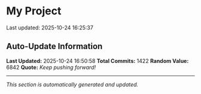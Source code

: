 # My Project


Last updated: 2025-10-24 16:25:37





















































































































































































































































































































































































































































































































































































































































































































































































































































































































































































































































































































































































































































































































































































































































































































































































































































































































































































































































































## Auto-Update Information

**Last Updated:** 2025-10-24 16:50:58
**Total Commits:** 1422
**Random Value:** 6842
**Quote:** _Keep pushing forward!_

---
_This section is automatically generated and updated._